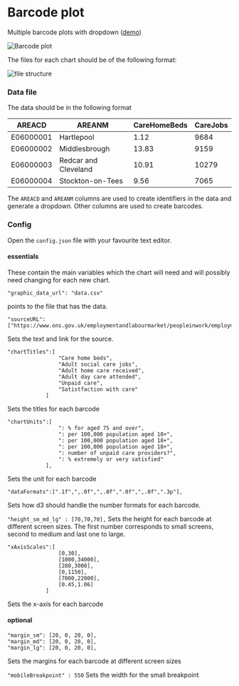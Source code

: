 # Barcode plot
Multiple barcode plots with dropdown ([demo](https://onsvisual.github.io/multiple_barcodeplot/barcode/index.html))

![Barcode plot](https://user-images.githubusercontent.com/2945099/48061368-95e65d80-e1b6-11e8-9492-0b6bf93ca9f6.png)

The files for each chart should be of the following format:

![file structure](https://user-images.githubusercontent.com/2945099/48061578-5b30f500-e1b7-11e8-9178-b56837943395.png)

### Data file
The data should be in the following format

| AREACD    | AREANM               | CareHomeBeds | CareJobs |
| --------- | -------------------- | ------------ | -------- |
| E06000001 | Hartlepool           | 1.12         | 9684     |
| E06000002 | Middlesbrough        | 13.83        | 9159     |
| E06000003 | Redcar and Cleveland | 10.91        | 10279    |
| E06000004 | Stockton-on-Tees     | 9.56         | 7065     |



The `AREACD` and `AREANM` columns are used to create identifiers in the data and generate a dropdown. Other columns are used to create barcodes.

### Config

Open the `config.json` file with your favourite text editor. 

#### essentials

These contain the main variables which the chart will need and will possibly need changing for each new chart.

```"graphic_data_url": "data.csv" ```

points to the file that has the data. 

```  "sourceText":["The spatial distribution of industries in Great Britain: 2015"],
"sourceURL":["https://www.ons.gov.uk/employmentandlabourmarket/peopleinwork/employmentandemployeetypes/articles/thespatialdistributionofindustriesingreatbritain/2015"],
```
Sets the text and link for the source.

```
"chartTitles":[
				"Care home beds",
				"Adult social care jobs",
				"Adult home care received",
				"Adult day care attended",
				"Unpaid care",
				"Satistfaction with care"
			]
```
Sets the titles for each barcode

```
"chartUnits":[
				": % for aged 75 and over",
				": per 100,000 population aged 18+",
				": per 100,000 population aged 18+",
				": per 100,000 population aged 18+",
				": number of unpaid care providers?",
				": % extremely or very satisfied"
			],
```
Sets the unit for each barcode

```
"dataFormats":[".1f",",.0f",",.0f",".0f",",.0f",".3p"],
```
Sets how d3 should handle the number formats for each barcode.

```"height_sm_md_lg" : [70,70,70],```
Sets the height for each barcode at different screen sizes. The first number corresponds to small screens, second to medium and last one to large.

```
"xAxisScales":[
				[0,30],
				[1000,34000],
				[280,3000],
				[0,1150],
				[7000,22000],
				[0.45,1.06]
			]
```
Sets the x-axis for each barcode

#### optional
```
"margin_sm": [20, 0, 20, 0],
"margin_md": [20, 0, 20, 0],
"margin_lg": [20, 0, 20, 0],
```
Sets the margins for each barcode at different screen sizes

```"mobileBreakpoint" : 550```
Sets the width for the small breakpoint
